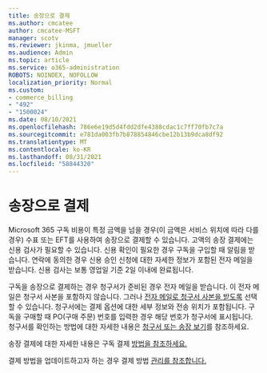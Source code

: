 ```yaml
---
title: 송장으로 결제
ms.author: cmcatee
author: cmcatee-MSFT
manager: scotv
ms.reviewer: jkinma, jmueller
ms.audience: Admin
ms.topic: article
ms.service: o365-administration
ROBOTS: NOINDEX, NOFOLLOW
localization_priority: Normal
ms.custom:
- commerce_billing
- "492"
- "1500024"
ms.date: 08/10/2021
ms.openlocfilehash: 786e6e19d5d4fdd2dfe4388cdac1c7ff70fb7c7a
ms.sourcegitcommit: e781da003fb7b878854846cbe12b13b9dca8df92
ms.translationtype: MT
ms.contentlocale: ko-KR
ms.lasthandoff: 08/31/2021
ms.locfileid: "58844320"
---
```

# <a name="pay-by-invoice"></a>송장으로 결제

Microsoft 365 구독 비용이 특정 금액을 넘을 경우(이 금액은 서비스 위치에 따라 다를 경우) 수표 또는 EFT를 사용하여 송장으로 결제할 수 있습니다. 고액의 송장 결제에는 신용 검사가 필요할 수 있습니다. 신용 확인이 필요한 경우 구독을 구입할 때 알림을 받습니다. 연락에 동의한 경우 신용 승인 신청에 대한 자세한 정보가 포함된 전자 메일을 받습니다. 신용 검사는 보통 영업일 기준 2일 이내에 완료됩니다.

구독을 송장으로 결제하는 경우 청구서가 준비된 경우 전자 메일을 받습니다. 이 전자 메일은 청구서 사본을 포함하지 않습니다. 그러나 [전자 메일로 청구서 사본을 받도록](https://docs.microsoft.com/microsoft-365/commerce/billing-and-payments/view-your-bill-or-invoice.md#receive-a-copy-of-your-billing-statement-in-email) 선택할 수 있습니다. 청구서에는 결제 옵션에 대한 세부 정보와 전송 위치가 포함됩니다. 구독을 구매할 때 PO(구매 주문) 번호를 입력한 경우 해당 번호가 청구서에 표시됩니다. 청구서를 확인하는 방법에 대한 자세한 내용은 [청구서 또는 송장 보기](https://docs.microsoft.com/microsoft-365/commerce/billing-and-payments/view-your-bill-or-invoice)를 참조하세요.

송장 결제에 대한 자세한 내용은 구독 결제 [방법을 참조하세요.](https://docs.microsoft.com/microsoft-365/commerce/billing-and-payments/pay-for-your-subscription)

결제 방법을 업데이트하고자 하는 경우 결제 방법 [관리를 참조합니다.](https://docs.microsoft.com/microsoft-365/commerce/billing-and-payments/manage-payment-methods)